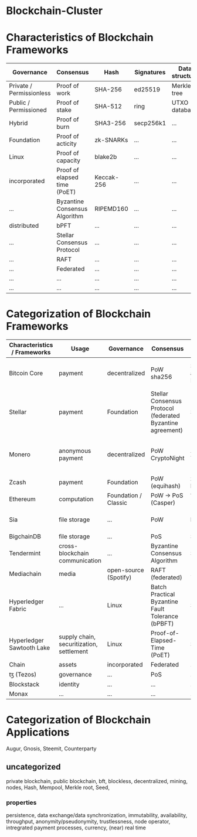 # Blockchain-Cluster
# Characteristics of Blockchain Frameworks

Governance 					| Consensus 					| Hash 			| Signatures 	| Data structure 	| Tokensupply 	| Programmable Transactions | Usage
------------ 				| ------------- 				| ------------- | ------------- | ------------- 	| ------------- | ------------- 			| -------------
Private / Permissionless 	| Proof of work 				| SHA-256 		| ed25519 		| Merkle tree 		| finite (int)	| simple conditions 		| computation
Public / Permissioned 		| Proof of stake 				| SHA-512 		| ring 			| UTXO database 	| infinte 		| smart contracts 			| file storage
Hybrid 						| Proof of burn 				| SHA3-256		| secp256k1 	| ... 				| ICO			| ...						| external data
Foundation 					| Proof of acticity 			| zk-SNARKs		| ... 			| ... 				| pre mining	| ...						| monetization
Linux 						| Proof of capacity 			| blake2b  		| ... 			| ... 				| open mining	| ...						| payments
incorporated 				| Proof of elapsed time (PoET) 	| Keccak-256 	| ... 			| ... 				| ... 			| ... 						| cross-blockchain communication
...							| Byzantine Consensus Algorithm	| RIPEMD160		| ...			| ...				| ...			| ...						| media
distributed					| bPFT							| ...			| ...			| ...				| ...			| ...						| supply chain
...							| Stellar Consensus Protocol	| ...			| ...			| ...				| ...			| ...						| securitization
...							| RAFT							| ...			| ...			| ...				| ...			| ...						| settlement
...							| Federated						| ...			| ...			| ...				| ...			| ...						| assets
...							| ...							| ...			| ...			| ...				| ...			| ...						| governance
...							| ...							| ...			| ...			| ...				| ...			| ...						| identity

# Categorization of Blockchain Frameworks

Characteristics / Frameworks 	| Usage 									| Governance 			| Consensus 													| Hash 							| Signature 		| Structure 		| Tokensupply 		| Feature 		| Blocktime
------------ 					| ------------								| ------------ 			| ------------ 													| ------------ 					| ------------ 		| ------------ 		| ------------ 		| ------------ 		| ------------ 
Bitcoin Core 					| payment 									| decentralized 			| PoW sha256															| SHA2-256 and RIPEMD160 		| ECDSA 				| UTXO key/value db 	| 21 mio 			| script lang. Turing complete? | 10 min
Stellar 						| payment 									| Foundation 			| Stellar Consensus Protocol (federated Byzantine agreement) 	| SHA256 						| ed25519 			| ... 				| 100 bil lumens 	| ... 				| ...
Monero 							| anonymous payment 									| decentralized 					| PoW CryptoNight															| ZK 							| ring (CryptoNote) | UTXO. LMDB 				| Unlimited. Tail Emission: 0.6 XMR/Block 				| Stealth Address. Dynamic Blocksize 				| 2 min
Zcash 							| payment 									| Foundation 			| PoW (equihash) 												| zk-SNARKs black 				| ... 				| ... 				| 21 mio 			| ... 				| 150 sec
Ethereum 						| computation 								| Foundation / Classic 	| PoW -> PoS (Casper) 											| ? / Keccak-256 				| ... 				| ... 	| ... 				| smart contracts 				| 20 sec
Sia 							| file storage 								| ... 					| PoW 															| blake2b 						| ed25519, entropy 	| ... 				| Unlimited. ca.2% inflation 				| ... 				| 10 min
BigchainDB 						| file storage 								| ... 					| PoS															| SHA3-256 						| ed25519 			| ... 				| ... 				| ... 				| ...
Tendermint 						| cross-blockchain communication 			| ... 					| Byzantine Consensus Algorithm 								| SHA256 						| ed25519 			| ... 				| ... 				| ... 				| ...
Mediachain 						| media 									| open-source (Spotify) | RAFT (federated) 												| ... 							| ... 				| ... 				| ... 				| ... 				| ...
Hyperledger Fabric 				| ... 										| Linux 				| Batch Practical Byzantine Fault Tolerance (bPBFT) 			| SHA256 						| ... 				| ... 				| ... 				| ... 				| ...
Hyperledger Sawtooth Lake 		| supply chain, securitization, settlement 	| Linux 				| Proof-of-Elapsed-Time (PoET) 									| SHA512 						| secp256k1 		| ... 				| ... 				| ... 				| ...
Chain 							| assets 									| incorporated 			| Federated 													| ... 							| ... 				| ... 				| ... 				| ... 				| ...
ꜩ (Tezos) 						| governance 								| ... 					| PoS 															| ... 							| ... 				| ... 				| ... 				| ... 				| ...
Blockstack 						| identity 									| ... 					| ... 															| ... 							| ... 				| ... 				| ... 				| ... 				| ...
Monax 							| ... 										| ... 					| ... 															| ... 							| ... 				| ... 				| ... 				| ... 				| ...


# Categorization of Blockchain Applications
Augur, Gnosis, Steemit, Counterparty

## uncategorized
private blockchain, public blockchain, bft, blockless, decentralized, mining, nodes, Hash, Mempool, Merkle root, Seed,

### properties
persistence, data exchange/data synchronization, immutability, availability, throughput, anonymity/pseudonymity, trustlessness, node operator, intregrated payment processes, currency, (near) real time

